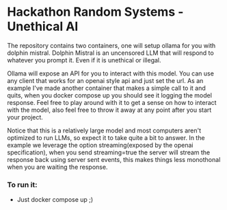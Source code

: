 # Hackathon Random Systems - Unethical AI

The repository contains two containers, one will setup ollama for you with dolphin mistral. Dolphin Mistral is an uncensored LLM that will respond to whatever you prompt it. Even if it is unethical or illegal.

Ollama will expose an API for you to interact with this model. You can use any client that works for an openai style api and just set the url. As an example I've made another container that makes a simple call to it and quits, when you docker compose up you should see it logging the model response. Feel free to play around with it to get a sense on how to interact with the model, also feel free to throw it away at any point after you start your project.

Notice that this is a relatively large model and most computers aren't optimized to run LLMs, so expect it to take quite a bit to answer. In the example we leverage the option streaming(exposed by the openai specification), when you send streaming=true the server will stream the response back using server sent events, this makes things less monothonal when you are waiting the response.

### To run it:

- Just docker compose up ;)

